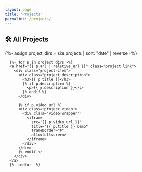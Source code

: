 ```yaml
---
layout: page
title: "Projects"
permalink: /projects/
---
```


<section class="project-showcase-section">
  <h2 class="project-title">🛠️ All Projects</h2>
  <div class="project-showcase-container">
    <div class="project-showcase-grid">
      {%- assign project_dirs = site.projects
        | sort: "date"
        | reverse -%}

      {%- for p in project_dirs -%}
      <a href="{{ p.url | relative_url }}" class="project-link">
        <div class="project-item">
          <div class="project-description">
            <h3>{{ p.title }}</h3>
            {% if p.description %}
              <p>{{ p.description }}</p>
            {% endif %}
          </div>

          {% if p.video_url %}
          <div class="project-video">
            <div class="video-wrapper">
              <iframe 
                src="{{ p.video_url }}"
                title="{{ p.title }} Demo"
                frameborder="0"
                allowfullscreen>
              </iframe>
            </div>
          </div>
          {% endif %}
        </div>
      </a>
      {%- endfor -%}
  </div>
</section>
